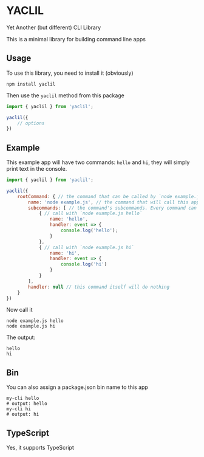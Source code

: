 # YACLIL

Yet Another (but different) CLI Library

This is a minimal library for building command line apps

## Usage

To use this library, you need to install it (obviously)

`npm install yaclil`

Then use the `yaclil` method from this package

```js
import { yaclil } from 'yaclil';

yaclil({
    // options
})
```

## Example

This example app will have two commands: `hello` and `hi`, they will simply print text in the console.

```js
import { yaclil } from 'yaclil';

yaclil({
    rootCommand: { // the command that can be called by `node example.js`
        name: 'node example.js', // the command that will call this app
        subcommands: [ // the command's subcommands. Every command can have them
            { // call with `node example.js hello`
                name: 'hello',
                handler: event => {
                    console.log('hello');
                }
            },
            { // call with `node example.js hi`
                name: 'hi',
                handler: event => {
                    console.log('hi')
                }
            }
        ],
        handler: null // this command itself will do nothing
    }
})
```

Now call it

```shell
node example.js hello
node example.js hi
```

The output:

```
hello
hi
```

## Bin

You can also assign a package.json bin name to this app

```shell
my-cli hello
# output: hello
my-cli hi
# output: hi
```

## TypeScript

Yes, it supports TypeScript
